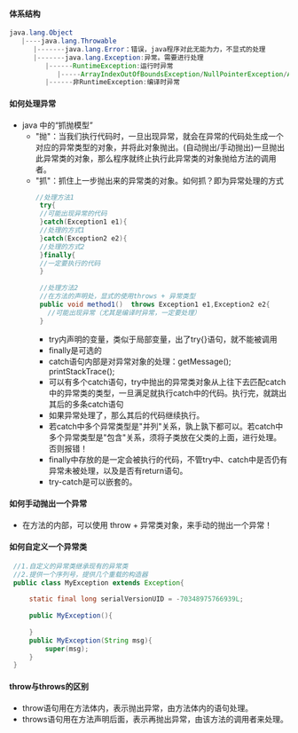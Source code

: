 #### 体系结构
   ```java
   java.lang.Object
      |----java.lang.Throwable
         |-------java.lang.Error：错误，java程序对此无能为力，不显式的处理
         |-------java.lang.Exception:异常。需要进行处理
            |------RuntimeException:运行时异常
               |-----ArrayIndexOutOfBoundsException/NullPointerException/ArithmeticException/ClassCastException
            |------非RuntimeException:编译时异常   
   ```
#### 如何处理异常
   - java 中的“抓抛模型”
      - "抛"：当我们执行代码时，一旦出现异常，就会在异常的代码处生成一个对应的异常类型的对象，并将此对象抛出。(自动抛出/手动抛出)一旦抛出此异常类的对象，那么程序就终止执行此异常类的对象抛给方法的调用者。
      - "抓"：抓住上一步抛出来的异常类的对象。如何抓？即为异常处理的方式
         ```java
         //处理方法1
          try{
          //可能出现异常的代码
          }catch(Exception1 e1){
          //处理的方式1
          }catch(Exception2 e2){
          //处理的方式2
          }finally{
          //一定要执行的代码 
          }
  
          //处理方法2
          //在方法的声明处，显式的使用throws + 异常类型
          public void method1()  throws Exception1 e1,Exception2 e2{
            //可能出现异常（尤其是编译时异常，一定要处理）
          }
         ```
          - try内声明的变量，类似于局部变量，出了try{}语句，就不能被调用
          - finally是可选的
          - catch语句内部是对异常对象的处理：getMessage();  printStackTrace();
          - 可以有多个catch语句，try中抛出的异常类对象从上往下去匹配catch中的异常类的类型，一旦满足就执行catch中的代码。执行完，就跳出其后的多条catch语句
          - 如果异常处理了，那么其后的代码继续执行。
          - 若catch中多个异常类型是"并列"关系，孰上孰下都可以。若catch中多个异常类型是"包含"关系，须将子类放在父类的上面，进行处理。否则报错！
          - finally中存放的是一定会被执行的代码，不管try中、catch中是否仍有异常未被处理，以及是否有return语句。
          - try-catch是可以嵌套的。
#### 如何手动抛出一个异常
   - 在方法的内部，可以使用  throw + 异常类对象，来手动的抛出一个异常！
#### 如何自定义一个异常类
   ```java
    //1.自定义的异常类继承现有的异常类
    //2.提供一个序列号，提供几个重载的构造器
    public class MyException extends Exception{
        
        static final long serialVersionUID = -70348975766939L;
        
        public MyException(){
            
        }
        public MyException(String msg){
            super(msg);
        }
    }
   ```
#### throw与throws的区别
   - throw语句用在方法体内，表示抛出异常，由方法体内的语句处理。
   - throws语句用在方法声明后面，表示再抛出异常，由该方法的调用者来处理。
 